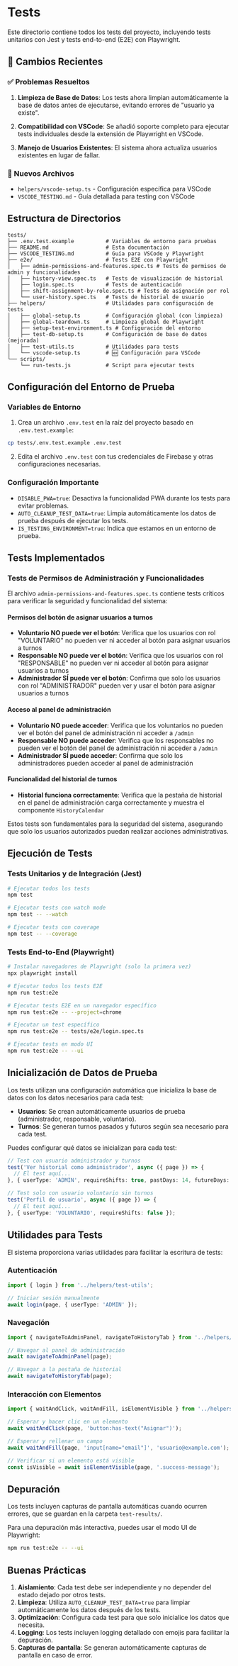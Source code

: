 # Tests

Este directorio contiene todos los tests del proyecto, incluyendo tests unitarios con Jest y tests end-to-end (E2E) con Playwright.

## 🚀 Cambios Recientes

### ✅ Problemas Resueltos

1. **Limpieza de Base de Datos**: Los tests ahora limpian automáticamente la base de datos antes de ejecutarse, evitando errores de "usuario ya existe".

2. **Compatibilidad con VSCode**: Se añadió soporte completo para ejecutar tests individuales desde la extensión de Playwright en VSCode.

3. **Manejo de Usuarios Existentes**: El sistema ahora actualiza usuarios existentes en lugar de fallar.

### 📁 Nuevos Archivos

- `helpers/vscode-setup.ts` - Configuración específica para VSCode
- `VSCODE_TESTING.md` - Guía detallada para testing con VSCode

## Estructura de Directorios

```
tests/
├── .env.test.example          # Variables de entorno para pruebas
├── README.md                  # Esta documentación
├── VSCODE_TESTING.md          # Guía para VSCode y Playwright
├── e2e/                       # Tests E2E con Playwright
│   ├── admin-permissions-and-features.spec.ts # Tests de permisos de admin y funcionalidades
│   ├── history-view.spec.ts   # Tests de visualización de historial
│   ├── login.spec.ts          # Tests de autenticación
│   ├── shift-assignment-by-role.spec.ts # Tests de asignación por rol
│   └── user-history.spec.ts   # Tests de historial de usuario
├── helpers/                   # Utilidades para configuración de tests
│   ├── global-setup.ts        # Configuración global (con limpieza)
│   ├── global-teardown.ts     # Limpieza global de Playwright
│   ├── setup-test-environment.ts # Configuración del entorno
│   ├── test-db-setup.ts       # Configuración de base de datos (mejorada)
│   ├── test-utils.ts          # Utilidades para tests
│   └── vscode-setup.ts        # 🆕 Configuración para VSCode
└── scripts/
    └── run-tests.js           # Script para ejecutar tests
```

## Configuración del Entorno de Prueba

### Variables de Entorno

1. Crea un archivo `.env.test` en la raíz del proyecto basado en `.env.test.example`:

```bash
cp tests/.env.test.example .env.test
```

2. Edita el archivo `.env.test` con tus credenciales de Firebase y otras configuraciones necesarias.

### Configuración Importante

- `DISABLE_PWA=true`: Desactiva la funcionalidad PWA durante los tests para evitar problemas.
- `AUTO_CLEANUP_TEST_DATA=true`: Limpia automáticamente los datos de prueba después de ejecutar los tests.
- `IS_TESTING_ENVIRONMENT=true`: Indica que estamos en un entorno de prueba.

## Tests Implementados

### Tests de Permisos de Administración y Funcionalidades

El archivo `admin-permissions-and-features.spec.ts` contiene tests críticos para verificar la seguridad y funcionalidad del sistema:

#### Permisos del botón de asignar usuarios a turnos
- **Voluntario NO puede ver el botón**: Verifica que los usuarios con rol "VOLUNTARIO" no pueden ver ni acceder al botón para asignar usuarios a turnos
- **Responsable NO puede ver el botón**: Verifica que los usuarios con rol "RESPONSABLE" no pueden ver ni acceder al botón para asignar usuarios a turnos
- **Administrador SÍ puede ver el botón**: Confirma que solo los usuarios con rol "ADMINISTRADOR" pueden ver y usar el botón para asignar usuarios a turnos

#### Acceso al panel de administración
- **Voluntario NO puede acceder**: Verifica que los voluntarios no pueden ver el botón del panel de administración ni acceder a `/admin`
- **Responsable NO puede acceder**: Verifica que los responsables no pueden ver el botón del panel de administración ni acceder a `/admin`
- **Administrador SÍ puede acceder**: Confirma que solo los administradores pueden acceder al panel de administración

#### Funcionalidad del historial de turnos
- **Historial funciona correctamente**: Verifica que la pestaña de historial en el panel de administración carga correctamente y muestra el componente `HistoryCalendar`

Estos tests son fundamentales para la seguridad del sistema, asegurando que solo los usuarios autorizados puedan realizar acciones administrativas.

## Ejecución de Tests

### Tests Unitarios y de Integración (Jest)

```bash
# Ejecutar todos los tests
npm test

# Ejecutar tests con watch mode
npm test -- --watch

# Ejecutar tests con coverage
npm test -- --coverage
```

### Tests End-to-End (Playwright)

```bash
# Instalar navegadores de Playwright (solo la primera vez)
npx playwright install

# Ejecutar todos los tests E2E
npm run test:e2e

# Ejecutar tests E2E en un navegador específico
npm run test:e2e -- --project=chrome

# Ejecutar un test específico
npm run test:e2e -- tests/e2e/login.spec.ts

# Ejecutar tests en modo UI
npm run test:e2e -- --ui
```

## Inicialización de Datos de Prueba

Los tests utilizan una configuración automática que inicializa la base de datos con los datos necesarios para cada test:

- **Usuarios**: Se crean automáticamente usuarios de prueba (administrador, responsable, voluntario).
- **Turnos**: Se generan turnos pasados y futuros según sea necesario para cada test.

Puedes configurar qué datos se inicializan para cada test:

```typescript
// Test con usuario administrador y turnos
test('Ver historial como administrador', async ({ page }) => {
  // El test aquí...
}, { userType: 'ADMIN', requireShifts: true, pastDays: 14, futureDays: 7 });

// Test solo con usuario voluntario sin turnos
test('Perfil de usuario', async ({ page }) => {
  // El test aquí...
}, { userType: 'VOLUNTARIO', requireShifts: false });
```

## Utilidades para Tests

El sistema proporciona varias utilidades para facilitar la escritura de tests:

### Autenticación

```typescript
import { login } from '../helpers/test-utils';

// Iniciar sesión manualmente
await login(page, { userType: 'ADMIN' });
```

### Navegación

```typescript
import { navigateToAdminPanel, navigateToHistoryTab } from '../helpers/test-utils';

// Navegar al panel de administración
await navigateToAdminPanel(page);

// Navegar a la pestaña de historial
await navigateToHistoryTab(page);
```

### Interacción con Elementos

```typescript
import { waitAndClick, waitAndFill, isElementVisible } from '../helpers/test-utils';

// Esperar y hacer clic en un elemento
await waitAndClick(page, 'button:has-text("Asignar")');

// Esperar y rellenar un campo
await waitAndFill(page, 'input[name="email"]', 'usuario@example.com');

// Verificar si un elemento está visible
const isVisible = await isElementVisible(page, '.success-message');
```

## Depuración

Los tests incluyen capturas de pantalla automáticas cuando ocurren errores, que se guardan en la carpeta `test-results/`.

Para una depuración más interactiva, puedes usar el modo UI de Playwright:

```bash
npm run test:e2e -- --ui
```

## Buenas Prácticas

1. **Aislamiento**: Cada test debe ser independiente y no depender del estado dejado por otros tests.
2. **Limpieza**: Utiliza `AUTO_CLEANUP_TEST_DATA=true` para limpiar automáticamente los datos después de los tests.
3. **Optimización**: Configura cada test para que solo inicialice los datos que necesita.
4. **Logging**: Los tests incluyen logging detallado con emojis para facilitar la depuración.
5. **Capturas de pantalla**: Se generan automáticamente capturas de pantalla en caso de error.